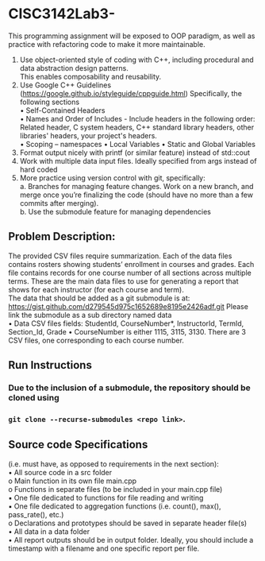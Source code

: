 # CISC3142Lab3-
This programming assignment will be exposed to OOP paradigm, as well as practice with refactoring code to make it more maintainable.

1. Use object-oriented style of coding with C++, including procedural and data abstraction design patterns.  
This enables composability and reusability.  
2. Use Google C++ Guidelines (https://google.github.io/styleguide/cppguide.html)
Specifically, the following sections  
• Self-Contained Headers  
• Names and Order of Includes - Include headers in the following order: Related header, C system
headers, C++ standard library headers, other libraries' headers, your project's headers.  
• Scoping – namespaces
• Local Variables
• Static and Global Variables
3. Format output nicely with printf (or similar feature) instead of std::cout  
4. Work with multiple data input files. Ideally specified from args instead of hard coded  
5. More practice using version control with git, specifically:  
a. Branches for managing feature changes. Work on a new branch, and merge once you’re finalizing
the code (should have no more than a few commits after merging).  
b. Use the submodule feature for managing dependencies  

## Problem Description:
The provided CSV files require summarization. Each of the data files contains rosters showing students’ enrollment in courses and grades. Each file contains records for one course number of all sections across multiple terms. These are the main data files to use for generating a report that shows for each instructor (for each course and term).  
The data that should be added as a git submodule is at:  
https://gist.github.com/d279545d975c1652689e8195e2426adf.git
Please link the submodule as a sub directory named data  
• Data CSV files fields: StudentId, CourseNumber*, InstructorId, TermId,
Section_Id, Grade
• CourseNumber is either 1115, 3115, 3130. There are 3 CSV files, one corresponding to each course
number.

## Run Instructions

### Due to the inclusion of a submodule, the repository should be cloned using 
### `git clone --recurse-submodules <repo link>`.

 
## Source code Specifications 
(i.e. must have, as opposed to requirements in the next section):  
• All source code in a src folder  
o Main function in its own file main.cpp  
o Functions in separate files (to be included in your main.cpp file)  
▪ One file dedicated to functions for file reading and writing  
▪ One file dedicated to aggregation functions (i.e. count(), max(), pass_rate(), etc.)  
o Declarations and prototypes should be saved in separate header file(s)  
• All data in a data folder  
• All report outputs should be in output folder. Ideally, you should include a timestamp with a
filename and one specific report per file.  
